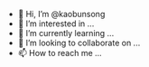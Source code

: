 - 👋 Hi, I’m @kaobunsong
- 👀 I’m interested in ...
- 🌱 I’m currently learning ...
- 💞️ I’m looking to collaborate on ...
- 📫 How to reach me ...

<!---
kaobunsong/kaobunsong is a ✨ special ✨ repository because its `README.md` (this file) appears on your GitHub profile.
You can click the Preview link to take a look at your changes.
--->
